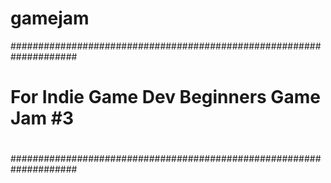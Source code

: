 # gamejam

####################################################################
#
# For Indie Game Dev Beginners Game Jam #3
#
#
#
####################################################################
